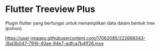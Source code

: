 # Flutter Treeview Plus

Plugin flutter yang berfungsi untuk menampilkan data dalam bentuk tree (pohon).

https://user-images.githubusercontent.com/17062085/222668343-3bd3b047-7916-40ae-94e7-adfca7b4ff26.mov
